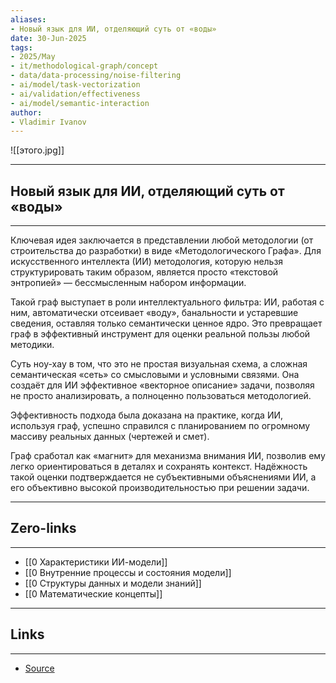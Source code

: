 ```yaml
---
aliases: 
- Новый язык для ИИ, отделяющий суть от «воды» 
date: 30-Jun-2025
tags:
- 2025/May
- it/methodological-graph/concept
- data/data-processing/noise-filtering
- ai/model/task-vectorization
- ai/validation/effectiveness
- ai/model/semantic-interaction
author:
- Vladimir Ivanov
---
```

![[этого.jpg]]

-----
##  Новый язык для ИИ, отделяющий суть от «воды» 
-----
Ключевая идея заключается в представлении любой методологии (от строительства до разработки) в виде «Методологического Графа». Для искусственного интеллекта (ИИ) методология, которую нельзя структурировать таким образом, является просто «текстовой энтропией» — бессмысленным набором информации.

Такой граф выступает в роли интеллектуального фильтра: ИИ, работая с ним, автоматически отсеивает «воду», банальности и устаревшие сведения, оставляя только семантически ценное ядро. Это превращает граф в эффективный инструмент для оценки реальной пользы любой методики.

Суть ноу-хау в том, что это не простая визуальная схема, а сложная семантическая «сеть» со смысловыми и условными связями. Она создаёт для ИИ эффективное «векторное описание» задачи, позволяя не просто анализировать, а полноценно пользоваться методологией.

Эффективность подхода была доказана на практике, когда ИИ, используя граф, успешно справился с планированием по огромному массиву реальных данных (чертежей и смет). 

Граф сработал как «магнит» для механизма внимания ИИ, позволив ему легко ориентироваться в деталях и сохранять контекст. Надёжность такой оценки подтверждается не субъективными объяснениями ИИ, а его объективно высокой производительностью при решении задачи.

---
## Zero-links
---
- [[0 Характеристики ИИ-модели]]
- [[0 Внутренние процессы и состояния модели]]
- [[0 Структуры данных и модели знаний]]
- [[0 Математические концепты]]

---
## Links
---
- [Source](https://t.me/turboproject/1690)